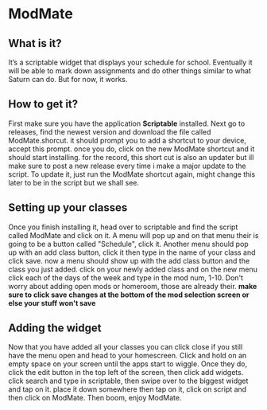 # ModMate

## What is it?
It’s a scriptable widget that displays your schedule for school. Eventually it will be able to mark down assignments and do other things similar to what Saturn can do. But for now, it works.


## How to get it?
First make sure you have the application **Scriptable** installed. Next go to releases, find the newest version and download the file called ModMate.shorcut. it should prompt you to add a shortcut to your device, accept this prompt. once you do, click on the new ModMate shortcut and it should start installing. for the record, this short cut is also an updater but ill make sure to post a new release every time i make a major update to the script. To update it, just run the ModMate shortcut again, might change this later to be in the script but we shall see.

## Setting up your classes
Once you finish installing it, head over to scriptable and find the script called ModMate and click on it. A menu will pop up and on that menu their is going to be a button called "Schedule", click it. Another menu should pop up with an add class button, click it then type in the name of your class and click save. now a menu should show up with the add class button and the class you just added. click on your newly added class and on the new menu click each of the days of the week and type in the mod num, 1-10. Don't worry about adding open mods or homeroom, those are already their. **make sure to click save changes at the bottom of the mod selection screen or else your stuff won't save**

## Adding the widget
Now that you have added all your classes you can click close if you still have the menu open and head to your homescreen. Click and hold on an empty space on your screen until the apps start to wiggle. Once they do, click the edit button in the top left of the screen, then click add widgets. click search and type in scriptable, then swipe over to the biggest widget and tap on it. place it down somewhere then tap on it, click on script and then click on ModMate. Then boom, enjoy ModMate.



